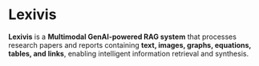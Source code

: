 # Lexivis
**Lexivis** is a **Multimodal GenAI-powered RAG system** that processes research papers and reports containing **text, images, graphs, equations, tables, and links**, enabling intelligent information retrieval and synthesis.
